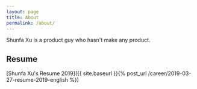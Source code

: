```yaml
---
layout: page
title: About
permalink: /about/
---
```


Shunfa Xu is a product guy who hasn't make any product.

## Resume

[Shunfa Xu's Resume 2019]({{ site.baseurl }}{% post_url /career/2019-03-27-resume-2019-english %})
